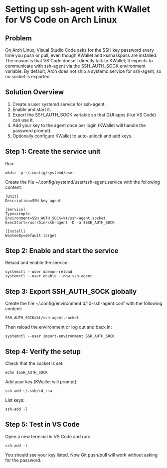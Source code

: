 # Setting up ssh-agent with KWallet for VS Code on Arch Linux

## Problem

On Arch Linux, Visual Studio Code asks for the SSH key password every
time you push or pull, even though KWallet and ksshaskpass are
installed. The reason is that VS Code doesn’t directly talk to KWallet;
it expects to communicate with ssh-agent via the SSH_AUTH_SOCK
environment variable. By default, Arch does not ship a systemd service
for ssh-agent, so no socket is exported.

## Solution Overview

1.  Create a user systemd service for ssh-agent.
2.  Enable and start it.
3.  Export the SSH_AUTH_SOCK variable so that GUI apps (like VS Code)
    can use it.
4.  Add your key to the agent once per login (KWallet will handle the
    password prompt).
5.  Optionally configure KWallet to auto-unlock and add keys.

## Step 1: Create the service unit
Run:

    mkdir -p ~/.config/systemd/user

Create the file ~/.config/systemd/user/ssh-agent.service with the
following content:

    [Unit]
    Description=SSH key agent

    [Service]
    Type=simple
    Environment=SSH_AUTH_SOCK=%t/ssh-agent.socket
    ExecStart=/usr/bin/ssh-agent -D -a $SSH_AUTH_SOCK

    [Install]
    WantedBy=default.target

## Step 2: Enable and start the service

Reload and enable the service:

    systemctl --user daemon-reload
    systemctl --user enable --now ssh-agent

## Step 3: Export SSH_AUTH_SOCK globally

Create the file ~/.config/environment.d/10-ssh-agent.conf with the following content:

    SSH_AUTH_SOCK=%t/ssh-agent.socket

Then reload the environment or log out and back in:

    systemctl --user import-environment SSH_AUTH_SOCK

## Step 4: Verify the setup

Check that the socket is set:

    echo $SSH_AUTH_SOCK

Add your key (KWallet will prompt):

    ssh-add ~/.ssh/id_rsa

List keys:

    ssh-add -l

## Step 5: Test in VS Code

Open a new terminal in VS Code and run:

    ssh-add -l

You should see your key listed. Now Git push/pull will work without
asking for the password.
